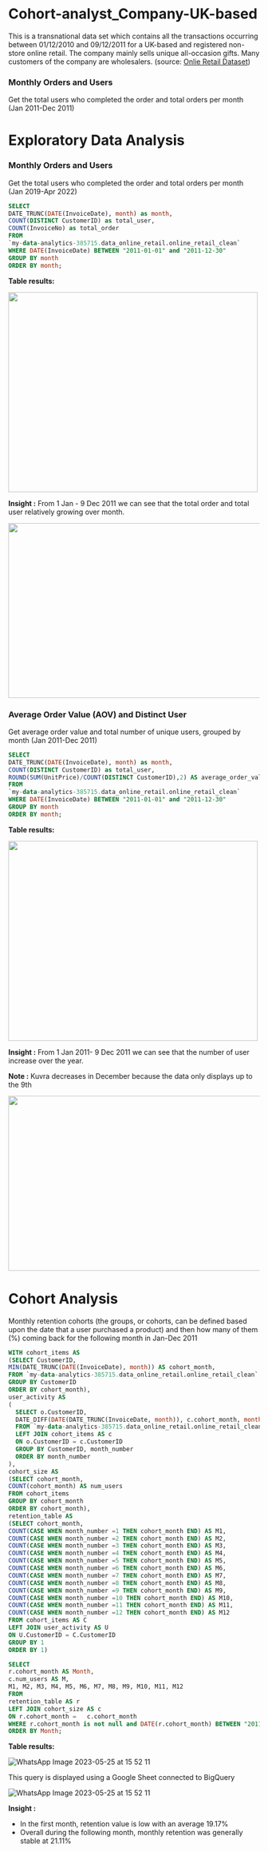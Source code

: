 # Cohort-analyst_Company-UK-based
This is a transnational data set which contains all the transactions occurring between 01/12/2010 and 09/12/2011 for a UK-based and registered non-store online retail. The company mainly sells unique all-occasion gifts. Many customers of the company are wholesalers. (source: [Onlie Retail Dataset](https://www.kaggle.com/datasets/ersany/online-retail-dataset))

### Monthly Orders and Users 

Get the total users who completed the order and total orders per month (Jan 2011-Dec 2011)
# Exploratory Data Analysis
### Monthly Orders and Users
Get the total users who completed the order and total orders per month (Jan 2019-Apr 2022)
 ``` sql
 SELECT 
 DATE_TRUNC(DATE(InvoiceDate), month) as month,
 COUNT(DISTINCT CustomerID) as total_user,
 COUNT(InvoiceNo) as total_order
 FROM
`my-data-analytics-385715.data_online_retail.online_retail_clean`
WHERE DATE(InvoiceDate) BETWEEN "2011-01-01" and "2011-12-30"
GROUP BY month
ORDER BY month;
  ```
**Table results:**

<img src="https://github.com/DaffaSuadaa/Cohort-analyst_Company-UK-based/assets/134934646/6bc83613-4dcf-4d22-acae-d2245ac96667" width="500" height="400">

**Insight :** From 1 Jan - 9 Dec 2011 we can see that the total order and total user relatively growing over month.

<img src="https://github.com/DaffaSuadaa/Cohort-analyst_Company-UK-based/assets/134934646/6fc062bc-1c06-4116-9d19-34c132e16e9a" width="600" height="350">


### Average Order Value (AOV) and Distinct User

Get average order value and total number of unique users, grouped by month (Jan 2011-Dec 2011)
 ``` sql
SELECT 
DATE_TRUNC(DATE(InvoiceDate), month) as month,
COUNT(DISTINCT CustomerID) as total_user,
ROUND(SUM(UnitPrice)/COUNT(DISTINCT CustomerID),2) AS average_order_value
FROM
`my-data-analytics-385715.data_online_retail.online_retail_clean`
WHERE DATE(InvoiceDate) BETWEEN "2011-01-01" and "2011-12-30"
GROUP BY month
ORDER BY month;
  ```
**Table results:**

<img src="https://github.com/DaffaSuadaa/Cohort-analyst_Company-UK-based/assets/134934646/cc766f90-7843-4ea2-8144-6d48b1a7900c" width="500" height="400">

**Insight :** From 1 Jan 2011- 9 Dec 2011 we can see that the number of user increase over the year.

**Note :** Kuvra decreases in December because the data only displays up to the 9th

<img src="https://github.com/DaffaSuadaa/Cohort-analyst_Company-UK-based/assets/134934646/dd0a1847-877a-4e01-8e97-20f434d69577" width="600" height="350">


# Cohort Analysis

Monthly retention cohorts (the groups, or cohorts, can be defined based upon the date that a user purchased a product) and then how many of them (%) coming back for the following month in Jan-Dec 2011

```sql
WITH cohort_items AS
(SELECT CustomerID,
MIN(DATE_TRUNC(DATE(InvoiceDate), month)) AS cohort_month,
FROM `my-data-analytics-385715.data_online_retail.online_retail_clean` as o
GROUP BY CustomerID
ORDER BY cohort_month),
user_activity AS
(
  SELECT o.CustomerID,
  DATE_DIFF(DATE(DATE_TRUNC(InvoiceDate, month)), c.cohort_month, month) AS month_number
  FROM `my-data-analytics-385715.data_online_retail.online_retail_clean` AS o
  LEFT JOIN cohort_items AS c
  ON o.CustomerID = c.CustomerID
  GROUP BY CustomerID, month_number
  ORDER BY month_number
),
cohort_size AS
(SELECT cohort_month,
COUNT(cohort_month) AS num_users
FROM cohort_items
GROUP BY cohort_month
ORDER BY cohort_month),
retention_table AS
(SELECT cohort_month,
COUNT(CASE WHEN month_number =1 THEN cohort_month END) AS M1,
COUNT(CASE WHEN month_number =2 THEN cohort_month END) AS M2,
COUNT(CASE WHEN month_number =3 THEN cohort_month END) AS M3,
COUNT(CASE WHEN month_number =4 THEN cohort_month END) AS M4,
COUNT(CASE WHEN month_number =5 THEN cohort_month END) AS M5,
COUNT(CASE WHEN month_number =6 THEN cohort_month END) AS M6,
COUNT(CASE WHEN month_number =7 THEN cohort_month END) AS M7,
COUNT(CASE WHEN month_number =8 THEN cohort_month END) AS M8,
COUNT(CASE WHEN month_number =9 THEN cohort_month END) AS M9,
COUNT(CASE WHEN month_number =10 THEN cohort_month END) AS M10,
COUNT(CASE WHEN month_number =11 THEN cohort_month END) AS M11,
COUNT(CASE WHEN month_number =12 THEN cohort_month END) AS M12
FROM cohort_items AS C
LEFT JOIN user_activity AS U
ON U.CustomerID = C.CustomerID
GROUP BY 1
ORDER BY 1)

SELECT
r.cohort_month AS Month,
c.num_users AS M,
M1, M2, M3, M4, M5, M6, M7, M8, M9, M10, M11, M12
FROM
retention_table AS r
LEFT JOIN cohort_size AS c
ON r.cohort_month =   c.cohort_month
WHERE r.cohort_month is not null and DATE(r.cohort_month) BETWEEN "2011-01-01" and "2011-12-30"
ORDER BY Month;
```
**Table results:**

![WhatsApp Image 2023-05-25 at 15 52 11](https://github.com/DaffaSuadaa/Cohort-analyst_Company-UK-based/assets/134934646/071a9ad8-e39d-41ac-8678-9d0ee3bfefa3)

This query is displayed using a Google Sheet connected to BigQuery

![WhatsApp Image 2023-05-25 at 15 52 11](https://github.com/DaffaSuadaa/Cohort-analyst_Company-UK-based/assets/134934646/7851848d-9660-45b4-bc40-8625de1fd401)

**Insight :**
* In the first month, retention value is low with an average 19.17%
* Overall during the following month, monthly retention was generally stable at 21.11%
